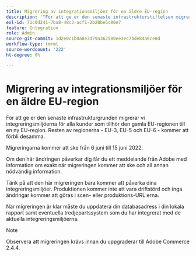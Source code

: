 ```yaml
---
title: Migrering av integrationsmiljöer för en äldre EU-region
description: '"För att ge er den senaste infrastrukturstiftelsen migrerar vi integreringsmiljöerna för alla kunder som tillhör den gamla EU-regionen till en ny EU-region. Resten av regionerna &ndash; EU-3, EU-5, EU-6 &ndash; kommer att förbli desamma.  '''
exl-id: 71c0d241-7ba8-48c3-acf1-2b28be5c80e7
feature: Integration
role: Admin
source-git-commit: 1d2e0c1b4a8e3d79a362500ee3ec7bde84a6ce0d
workflow-type: tm+mt
source-wordcount: '222'
ht-degree: 0%

---
```


# Migrering av integrationsmiljöer för en äldre EU-region

För att ge er den senaste infrastrukturgrunden migrerar vi integreringsmiljöerna för alla kunder som tillhör den gamla EU-regionen till en ny EU-region. Resten av regionerna - EU-3, EU-5 och EU-6 - kommer att förbli desamma.

Migreringarna kommer att ske från 6 juni till 15 juni 2022.

Om den här ändringen påverkar dig får du ett meddelande från Adobe med information om exakt när migreringen kommer att ske och all annan nödvändig information.

Tänk på att den här migreringen bara kommer att påverka dina integreringsmiljöer. Produktionen kommer inte att vara driftstörd och inga ändringar kommer att göras i scen- eller produktions-URL:erna.

När migreringen är klar måste du uppdatera din databasadress i din lokala rapport samt eventuella tredjepartssystem som du har integrerat med de aktuella integreringsmiljöerna.

>[!NOTE]
>
>Observera att migreringen krävs innan du uppgraderar till Adobe Commerce 2.4.4.
